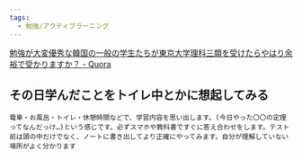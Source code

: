 ```yaml
---
tags:
  - 勉強/アクティブラーニング
---
```

[勉強が大変優秀な韓国の一般の学生たちが東京大学理科三類を受けたらやはり余裕で受かりますか？ - Quora](https://jp.quora.com/benkyou-ga-taihen-yuushuu-na-kankoku-no-ippan-no-gakusei-tachi-ga-toukyou-daigaku-rika-san-rui-wo-uke-tara-yahari-yoyuu-de-ju-ka-ri-masu-ka)

## その日学んだことをトイレ中とかに想起してみる

```
電車・お風呂・トイレ・休憩時間などで、学習内容を思い出します。(今日やった〇〇の定理ってなんだっけ…)という感じです。必ずスマホや教科書ですぐに答え合わせをします。テスト前は頭の中だけでなく、ノートに書き出してより正確にやってみます。自分が理解していない場所がよく分かります
```

